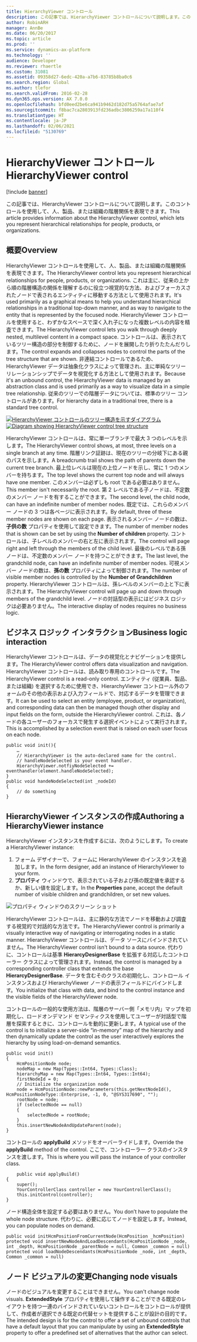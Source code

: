 ```yaml
---
title: HierarchyViewer コントロール
description: この記事では、HierarchyViewer コントロールについて説明します。このコントロールを使用して、人、製品、または組織の階層関係を表現できます。
author: RobinARH
manager: AnnBe
ms.date: 06/20/2017
ms.topic: article
ms.prod: ''
ms.service: dynamics-ax-platform
ms.technology: ''
audience: Developer
ms.reviewer: rhaertle
ms.custom: 31081
ms.assetid: 09358d27-6edc-420a-a7b6-83785b8ba0c6
ms.search.region: Global
ms.author: tlefor
ms.search.validFrom: 2016-02-28
ms.dyn365.ops.version: AX 7.0.0
ms.openlocfilehash: bfd0eed2be6ca941b9462d182d75a5764afae7af
ms.sourcegitcommit: f8bac7ca2803913fd236adbc3806259a17a110f4
ms.translationtype: HT
ms.contentlocale: ja-JP
ms.lasthandoff: 02/06/2021
ms.locfileid: "5130769"
---
```

# <a name="hierarchyviewer-control"></a><span data-ttu-id="3d6fe-103">HierarchyViewer コントロール</span><span class="sxs-lookup"><span data-stu-id="3d6fe-103">HierarchyViewer control</span></span>

[!include [banner](../includes/banner.md)]

<span data-ttu-id="3d6fe-104">この記事では、HierarchyViewer コントロールについて説明します。このコントロールを使用して、人、製品、または組織の階層関係を表現できます。</span><span class="sxs-lookup"><span data-stu-id="3d6fe-104">This article provides information about the HierarchyViewer control, which lets you represent hierarchical relationships for people, products, or organizations.</span></span>

<a name="overview"></a><span data-ttu-id="3d6fe-105">概要</span><span class="sxs-lookup"><span data-stu-id="3d6fe-105">Overview</span></span>
--------

<span data-ttu-id="3d6fe-106">HierarchyViewer コントロールを使用して、人、製品、または組織の階層関係を表現できます。</span><span class="sxs-lookup"><span data-stu-id="3d6fe-106">The HierarchyViewer control lets you represent hierarchical relationships for people, products, or organizations.</span></span> <span data-ttu-id="3d6fe-107">これは主に、従来の上から順の階層構造の関係を理解するのに役立つ視覚的な方法、およびフォーカスされたノードで表されるエンティティに移動する方法として使用されます。</span><span class="sxs-lookup"><span data-stu-id="3d6fe-107">It's used primarily as a graphical means to help you understand hierarchical relationships in a traditional top-down manner, and as way to navigate to the entity that is represented by the focused node.</span></span> <span data-ttu-id="3d6fe-108">HierarchyViewer コントロールを使用すると、わずかなスペースで深く入れ子になった複数レベルの内容を精査できます。</span><span class="sxs-lookup"><span data-stu-id="3d6fe-108">The HierarchyViewer control lets you walk through deeply nested, multilevel content in a compact space.</span></span> <span data-ttu-id="3d6fe-109">コントロールは、表示されているツリー構造の部分を制御するために、ノードを展開したり折りたたんだりします。</span><span class="sxs-lookup"><span data-stu-id="3d6fe-109">The control expands and collapses nodes to control the parts of the tree structure that are shown.</span></span> <span data-ttu-id="3d6fe-110">非連結コントロールであるため、HierarchyViewer データは抽象化クラスによって管理され、主に単純なツリー リレーションシップでデータを視覚化する方法として使用されます。</span><span class="sxs-lookup"><span data-stu-id="3d6fe-110">Because it's an unbound control, the HierarchyViewer data is managed by an abstraction class and is used primarily as a way to visualize data in a simple tree relationship.</span></span> <span data-ttu-id="3d6fe-111">従来のツリーでの階層データについては、標準のツリー コントロールがあります。</span><span class="sxs-lookup"><span data-stu-id="3d6fe-111">For hierarchy data in a traditional tree, there is a standard tree control.</span></span> 

<span data-ttu-id="3d6fe-112">[![HierarchyViewer コントロールのツリー構造を示すダイアグラム](./media/hierarchyviewer_page.png)](./media/hierarchyviewer_page.png)</span><span class="sxs-lookup"><span data-stu-id="3d6fe-112">[![Diagram showing HierarchyViewer control tree structure](./media/hierarchyviewer_page.png)](./media/hierarchyviewer_page.png)</span></span> 

<span data-ttu-id="3d6fe-113">HierarchyViewer コントロールは、常に単一ブランチで最大 3 つのレベルを示します。</span><span class="sxs-lookup"><span data-stu-id="3d6fe-113">The HierarchyViewer control shows, at most, three levels on a single branch at any time.</span></span> <span data-ttu-id="3d6fe-114">階層リンク証跡は、現在のツリーの分岐下にある親のパスを示します。</span><span class="sxs-lookup"><span data-stu-id="3d6fe-114">A breadcrumb trail shows the path of parents down the current tree branch.</span></span> <span data-ttu-id="3d6fe-115">最上位レベルは現在の上位ノードを示し、常に 1 つのメンバーを持ちます。</span><span class="sxs-lookup"><span data-stu-id="3d6fe-115">The top level shows the current top node and will always have one member.</span></span> <span data-ttu-id="3d6fe-116">このメンバーは必ずしも root である必要はありません。</span><span class="sxs-lookup"><span data-stu-id="3d6fe-116">This member isn't necessarily the root.</span></span> <span data-ttu-id="3d6fe-117">第 2 レベルである子ノードは、不定数のメンバー ノードを有することができます。</span><span class="sxs-lookup"><span data-stu-id="3d6fe-117">The second level, the child node, can have an indefinite number of member nodes.</span></span> <span data-ttu-id="3d6fe-118">既定では、これらのメンバー ノードの 3 つは各ページに表示されます。</span><span class="sxs-lookup"><span data-stu-id="3d6fe-118">By default, three of these member nodes are shown on each page.</span></span> <span data-ttu-id="3d6fe-119">表示されるメンバー ノードの数は、**子供の数** プロパティを使用して設定できます。</span><span class="sxs-lookup"><span data-stu-id="3d6fe-119">The number of member nodes that is shown can be set by using the **Number of children** property.</span></span> <span data-ttu-id="3d6fe-120">コントロールは、子レベルのメンバーの右と左に表示されます。</span><span class="sxs-lookup"><span data-stu-id="3d6fe-120">The control will page right and left through the members of the child level.</span></span> <span data-ttu-id="3d6fe-121">最後のレベルである孫ノードは、不定数のメンバー ノードを持つことができます。</span><span class="sxs-lookup"><span data-stu-id="3d6fe-121">The last level, the grandchild node, can have an indefinite number of member nodes.</span></span> <span data-ttu-id="3d6fe-122">可視メンバー ノードの数は、**孫の数** プロパティによって制御されます。</span><span class="sxs-lookup"><span data-stu-id="3d6fe-122">The number of visible member nodes is controlled by the **Number of Grandchildren** property.</span></span> <span data-ttu-id="3d6fe-123">HierarchyViewer コントロールは、孫レベルのメンバーの上と下に表示されます。</span><span class="sxs-lookup"><span data-stu-id="3d6fe-123">The HierarchyViewer control will page up and down through members of the grandchild level.</span></span> <span data-ttu-id="3d6fe-124">ノードの対話型の表示にはビジネス ロジックは必要ありません。</span><span class="sxs-lookup"><span data-stu-id="3d6fe-124">The interactive display of nodes requires no business logic.</span></span>

## <a name="business-logic-interaction"></a><span data-ttu-id="3d6fe-125">ビジネス ロジック インタラクション</span><span class="sxs-lookup"><span data-stu-id="3d6fe-125">Business logic interaction</span></span>
<span data-ttu-id="3d6fe-126">HierarchyViewer コントロールは、データの視覚化とナビゲーションを提供します。</span><span class="sxs-lookup"><span data-stu-id="3d6fe-126">The HierarchyViewer control offers data visualization and navigation.</span></span> <span data-ttu-id="3d6fe-127">HierarchyViewer コントロールは、読み取り専用のコントロールです。</span><span class="sxs-lookup"><span data-stu-id="3d6fe-127">The HierarchyViewer control is a read-only control.</span></span> <span data-ttu-id="3d6fe-128">エンティティ (従業員、製品、または組織) を選択するために使用でき、HierarchyViewer コントロール外のフォームのその他の表示および入力フィールドで、対応するデータを管理できます。</span><span class="sxs-lookup"><span data-stu-id="3d6fe-128">It can be used to select an entity (employee, product, or organization), and corresponding data can then be managed though other display and input fields on the form, outside the HierarchyViewer control.</span></span> <span data-ttu-id="3d6fe-129">これは、各ノードの各ユーザーのフォーカスで発生する選択イベントによって実行されます。</span><span class="sxs-lookup"><span data-stu-id="3d6fe-129">This is accomplished by a selection event that is raised on each user focus on each node.</span></span>

```xpp
public void init(){
    …    
    // HierarchyViewer is the auto-declared name for the control.
    // handleNodeSelected is your event handler.
    HierarchyViewer.notfiyNodeSelected += eventhandler(element.handleNodeSelected);
}
public void handeNodeSelected(int _nodeId)
{
    // do something
}
```

## <a name="authoring-a-hierarchyviewer-instance"></a><span data-ttu-id="3d6fe-130">HierarchyViewer インスタンスの作成</span><span class="sxs-lookup"><span data-stu-id="3d6fe-130">Authoring a HierarchyViewer instance</span></span>
<span data-ttu-id="3d6fe-131">HierarchyViewer インスタンスを作成するには、次のようにします。</span><span class="sxs-lookup"><span data-stu-id="3d6fe-131">To create a HierarchyViewer instance:</span></span>

1.  <span data-ttu-id="3d6fe-132">フォーム デザイナーで、フォームに HierarchyViewer のインスタンスを追加します。</span><span class="sxs-lookup"><span data-stu-id="3d6fe-132">In the form designer, add an instance of HierarchyViewer to your form.</span></span>
2.  <span data-ttu-id="3d6fe-133">**プロパティ** ウィンドウで、表示されている子および孫の既定値を承認するか、新しい値を設定します。</span><span class="sxs-lookup"><span data-stu-id="3d6fe-133">In the **Properties** pane, accept the default number of visible children and grandchildren, or set new values.</span></span> 

![プロパティ ウィンドウのスクリーン ショット](./media/hierarchyviewer_properties-256x300.png)

<span data-ttu-id="3d6fe-135">HierarchyViewer コントロールは、主に静的な方法でノードを移動および調査する視覚的で対話的な方法です。</span><span class="sxs-lookup"><span data-stu-id="3d6fe-135">The HierarchyViewer control is primarily a visually interactive way of navigating or interrogating nodes in a static manner.</span></span> <span data-ttu-id="3d6fe-136">HierarchyViewer コントロールは、データ ソースにバインドされていません。</span><span class="sxs-lookup"><span data-stu-id="3d6fe-136">The HierarchyViewer control isn't bound to a data source.</span></span> <span data-ttu-id="3d6fe-137">代わりに、コントロールは基準 **HierarcyDesignerBase** を拡張する対応したコントローラー クラスによって管理されます。</span><span class="sxs-lookup"><span data-stu-id="3d6fe-137">Instead, the control is managed by a corresponding controller class that extends the base **HierarcyDesignerBase**.</span></span> <span data-ttu-id="3d6fe-138">データを含むそのクラスの初期化し、コントロール インスタンスおよび HierarchyViewer ノードの表示フィールドにバインドします。</span><span class="sxs-lookup"><span data-stu-id="3d6fe-138">You initialize that class with data, and bind to the control instance and the visible fields of the HierarchyViewer node.</span></span>

<span data-ttu-id="3d6fe-139">コントロールの一般的な使用方法は、階層のサーバー側「メモリ内」マップを初期化し、ロードオンデマンド セマンティクスを使用してユーザーが対話型で階層を探索するときに、コントロールを動的に更新します。</span><span class="sxs-lookup"><span data-stu-id="3d6fe-139">A typical use of the control is to initialize a server-side “in-memory” map of the hierarchy and then dynamically update the control as the user interactively explores the hierarchy by using load-on-demand semantics.</span></span>

```xpp
public void init()
{
    HcmPositionNode node;
    nodeMap = new Map(Types::Int64, Types::Class);
    hierarchyMap = new Map(Types::Int64, Types::Int64);
    firstNodeId = 0;
    // Initialize the organization node
    node = HcmPositionNode::newParameters(this.getNextNodeId(), HcmPositionNodeType::Enterprise, -1, 0, "@SYS317690", "");
    rootNode = node;
    if (selectedNode == null)
    {
        selectedNode = rootNode;
    }
    this.insertNewNodeAndUpdateParent(node);
}
```

<span data-ttu-id="3d6fe-140">コントロールの **applyBuild** メソッドをオーバーライドします。</span><span class="sxs-lookup"><span data-stu-id="3d6fe-140">Override the **applyBuild** method of the control.</span></span> <span data-ttu-id="3d6fe-141">ここで、コントローラー クラスのインスタンスを渡します。</span><span class="sxs-lookup"><span data-stu-id="3d6fe-141">This is where you will pass the instance of your controller class.</span></span>

```xpp
    public void applyBuild()
{
    super();
    YourControllerClass controller = new YourControllerClass();
    this.initControl(controller);
}
```

<span data-ttu-id="3d6fe-142">ノード構造全体を設定する必要はありません。</span><span class="sxs-lookup"><span data-stu-id="3d6fe-142">You don’t have to populate the whole node structure.</span></span> <span data-ttu-id="3d6fe-143">代わりに、必要に応じてノードを設定します。</span><span class="sxs-lookup"><span data-stu-id="3d6fe-143">Instead, you can populate nodes on demand.</span></span>

```xpp
public void initHcmPositionFromCurrentNode(HcmPosition _hcmPosition)
protected void insertNewNodeAndLoadDescendants(HcmPositionNode _node, int _depth, HcmPositionNode _parentNode = null, Common _common = null)
protected void loadNodeDescendants(HcmPositionNode _node, int _depth, Common _common = null)
```

## <a name="changing-node-visuals"></a><span data-ttu-id="3d6fe-144">ノード ビジュアルの変更</span><span class="sxs-lookup"><span data-stu-id="3d6fe-144">Changing node visuals</span></span>
<span data-ttu-id="3d6fe-145">ノードのビジュアルを変更することはできません。</span><span class="sxs-lookup"><span data-stu-id="3d6fe-145">You can't change node visuals.</span></span> <span data-ttu-id="3d6fe-146">**ExtendedStyle** プロパティを使用して操作することができる既定のレイアウトを持つ一連のバインドされていないコントロールをコントロールが提供して、作成者が選択できる既定の代替セットを提供することが設計の目的です。</span><span class="sxs-lookup"><span data-stu-id="3d6fe-146">The intended design is for the control to offer a set of unbound controls that have a default layout that you can manipulate by using an **ExtendedStyle** property to offer a predefined set of alternatives that the author can select.</span></span>



